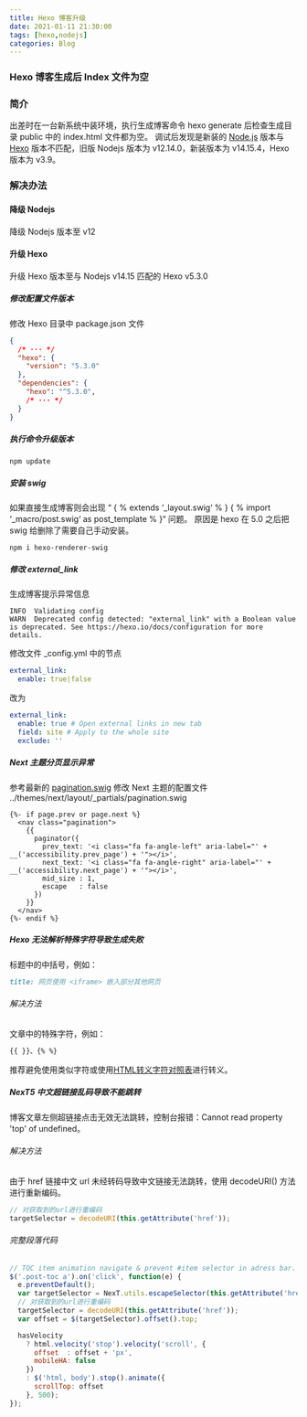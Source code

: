 ```yaml
---
title: Hexo 博客升级
date: 2021-01-11 21:30:00
tags: [hexo,nodejs]
categories: Blog
---
```

### Hexo 博客生成后 Index 文件为空

<!-- more -->
### 简介
出差时在一台新系统中装环境，执行生成博客命令 hexo generate 后检查生成目录 public 中的 index.html 文件都为空。
调试后发现是新装的 [Node.js](https://nodejs.org/zh-cn/) 版本与 [Hexo](https://hexo.io/) 版本不匹配，旧版 Nodejs 版本为 v12.14.0，新装版本为 v14.15.4，Hexo 版本为 v3.9。

### 解决办法
#### 降级 Nodejs
降级 Nodejs 版本至 v12

#### 升级 Hexo
升级 Hexo 版本至与 Nodejs v14.15 匹配的 Hexo v5.3.0

##### 修改配置文件版本
修改 Hexo 目录中 package.json 文件
``` json
{
  /* ··· */
  "hexo": {
    "version": "5.3.0"
  },
  "dependencies": {
    "hexo": "^5.3.0",
    /* ··· */
  }
}
```

##### 执行命令升级版本
``` shell
npm update
```

##### 安装 swig
如果直接生成博客则会出现 “ { % extends ‘_layout.swig‘ % } { % import ‘_macro/post.swig‘ as post_template % }“ 问题。
原因是 hexo 在 5.0 之后把 swig 给删除了需要自己手动安装。
``` shell
npm i hexo-renderer-swig
```

##### 修改 external_link
生成博客提示异常信息
``` log
INFO  Validating config
WARN  Deprecated config detected: "external_link" with a Boolean value is deprecated. See https://hexo.io/docs/configuration for more details.
```
修改文件 _config.yml 中的节点
``` yml
external_link:
  enable: true|false
```
改为
``` yml
external_link:
  enable: true # Open external links in new tab
  field: site # Apply to the whole site
  exclude: ''
```

##### Next 主题分页显示异常
参考最新的 [pagination.swig](https://github.com/theme-next/hexo-theme-next/blob/master/layout/_partials/pagination.swig)
修改 Next 主题的配置文件 ../themes/next/layout/_partials/pagination.swig
``` swig
{%- if page.prev or page.next %}
  <nav class="pagination">
    {{
      paginator({
        prev_text: '<i class="fa fa-angle-left" aria-label="' + __('accessibility.prev_page') + '"></i>',
        next_text: '<i class="fa fa-angle-right" aria-label="' + __('accessibility.next_page') + '"></i>',
        mid_size : 1,
        escape   : false
      })
    }}
  </nav>
{%- endif %}
```

##### Hexo 无法解析特殊字符导致生成失败
标题中的中括号，例如：
``` Markdown
title: 网页使用 <iframe> 嵌入部分其他网页
```

###### 解决方法
文章中的特殊字符，例如：
``` Markdown
{{ }}、{% %}
```

推荐避免使用类似字符或使用[HTML转义字符对照表](https://tool.oschina.net/commons?type=2)进行转义。

##### NexT5 中文超链接乱码导致不能跳转
博客文章左侧超链接点击无效无法跳转，控制台报错：Cannot read property 'top' of undefined。

###### 解决方法
由于 href 链接中文 url 未经转码导致中文链接无法跳转，使用 decodeURI() 方法进行重新编码。
``` js
// 对获取到的url进行重编码
targetSelector = decodeURI(this.getAttribute('href'));
```

###### 完整段落代码
``` js
// TOC item animation navigate & prevent #item selector in adress bar.
$('.post-toc a').on('click', function(e) {
  e.preventDefault();
  var targetSelector = NexT.utils.escapeSelector(this.getAttribute('href'));
  // 对获取到的url进行重编码
  targetSelector = decodeURI(this.getAttribute('href'));
  var offset = $(targetSelector).offset().top;

  hasVelocity
    ? html.velocity('stop').velocity('scroll', {
      offset  : offset + 'px',
      mobileHA: false
    })
    : $('html, body').stop().animate({
      scrollTop: offset
    }, 500);
});
```